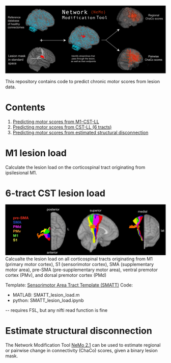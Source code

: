 ![nemo_pic](figures/NetworkModificationTool.png)

This repository contains code to predict chronic motor scores from lesion data.


# Contents

1. [Predicting motor scores from M1-CST-LL](#m1-lesion-load)
2. [Predicting motor scores from CST-LL (6 tracts)](#all-cst-lesion-load)
3. [Predicting motor scores from estimated structural disconnection](#estimate-structural-disconnection)


# M1 lesion load
Calculate the lesion load on the corticospinal tract originating from ipsilesional M1. 

# 6-tract CST lesion load
![SMATT_pic](figures/smatt_template.png)
Calcualte the lesion load on all corticospinal tracts originating from M1 (primary motor cortex), S1 (sensorimotor cortex), SMA (supplementary motor area), pre-SMA (pre-supplementary motor area), ventral premotor cortex (PMv), and dorsal premotor cortex (PMd)

Template: [Sensorimotor Area Tract Template (SMATT)](https://pubmed.ncbi.nlm.nih.gov/28334314/) 
Code:

- MATLAB: SMATT_lesion_load.m
- python: SMATT_lesion_load.ipynb

-- requires FSL, but any nifti read function is fine

# Estimate structural disconnection
The Network Modification Tool [NeMo 2.1](https://github.com/kjamison/nemo) can be used to estimate regional or pairwise change in connectivity (ChaCo) scores, given a binary lesion mask.


